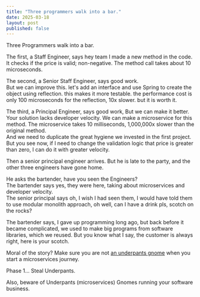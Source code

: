 ```yaml
---
title: "Three programmers walk into a bar."
date: 2025-03-18
layout: post
published: false
---
```


Three Programmers walk into a bar.

The first, a Staff Engineer, says hey team I made 
a new method in the code.  It checks if the price
is valid; non-negative. The method 
call takes about 10 microseconds.

The second, a Senior Staff Engineer, says good work.  
But we can improve this.  let's add
an interface and use Spring to create the object 
using reflection.  this makes it more testable.
the performance cost is only 100 microseconds 
for the reflection, 10x slower.  but it is worth it.

The third, a Principal Engineer, says good work,
But we can make it better.  Your solution lacks
developer velocity.  We can make a microservice
for this method.  The microservice takes 
10 milliseconds, 1,000,000x slower than the original method.  
And we need to duplicate the great hygiene we invested 
in the first project.  
But you see now, if I need to change the validation 
logic that price is greater than zero, 
I can do it with greater velocity.

Then a senior principal engineer arrives.
But he is late to the party, and the other three 
engineers have gone home.

He asks the bartender, have you seen the Engineers?  
The bartender says yes, they were here, taking about 
microservices and developer velocity.  
The senior principal says oh, I wish I had seen them, 
I would have told them to use modular monolith approach, 
oh well, can I have a drink pls, scotch on the rocks?

The bartender says, I gave up programming long ago, 
but back before it became complicated, 
we used to make big programs from software libraries, 
which we reused.  But you know what I say, the customer 
is always right, here is your scotch.

Moral of the story?  Make sure you are not
[an underpants gnome](https://www.youtube.com/watch?v=WpnM37A4P_8) 
when you start a microservices journey.

Phase 1... Steal Underpants.

Also, beware of Underpants (microservices) Gnomes 
running your software business.
